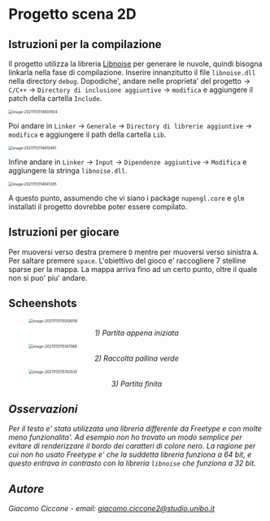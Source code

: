 # Progetto scena 2D

## Istruzioni per la compilazione

Il progetto utilizza la libreria [Libnoise](http://libnoise.sourceforge.net/tutorials/tutorial1.html) per generare le nuvole, quindi bisogna linkarla nella fase di compilazione. Inserire innanzitutto il file `libnoise.dll` nella directory `debug`. Dopodiche', andare nelle proprieta' del progetto -> `C/C++` -> `Directory di inclusione aggiuntive` -> `modifica` e aggiungere il patch della cartella `Include`.

<img src="C:\Users\Agente-drif\AppData\Roaming\Typora\typora-user-images\image-20211113114800504.png" alt="image-20211113114800504" style="zoom:50%;" />

 Poi andare in `Linker` -> `Generale` -> `Directory di librerie aggiuntive` -> `modifica` e aggiungere il path della cartella `Lib`.

<img src="C:\Users\Agente-drif\AppData\Roaming\Typora\typora-user-images\image-20211113114610481.png" alt="image-20211113114610481" style="zoom: 50%;" />

Infine andare in `Linker` -> `Input` -> `Dipendenze aggiuntive` -> `Modifica` e aggiungere la stringa `libnoise.dll`.

<img src="C:\Users\Agente-drif\AppData\Roaming\Typora\typora-user-images\image-20211113114841385.png" alt="image-20211113114841385" style="zoom:50%;" />

A questo punto, assumendo che vi siano i package `nupengl.core` e `glm` installati il progetto dovrebbe poter essere compilato.

## Istruzioni per giocare

Per muoversi verso destra premere `D` mentre per muoversi verso sinistra `A`. Per saltare premere `space`. L'obiettivo del gioco e' raccogliere 7 stelline sparse per la mappa. La mappa arriva fino ad un certo punto, oltre il quale non si puo' piu' andare.

## Scheenshots

<figure>
<img src="C:\Users\Agente-drif\AppData\Roaming\Typora\typora-user-images\image-20211113115059058.png" alt="image-20211113115059058" style="zoom:50%;" />
<caption><span style="display: flex; justify-content: center; margin-top:10px;"><i>1) Partita appena iniziata<i/></span></caption>
</figure>

<figure>
<img src="C:\Users\Agente-drif\AppData\Roaming\Typora\typora-user-images\image-20211113115147088.png" alt="image-20211113115147088" style="zoom:50%;" />
<caption><span style="display: flex; justify-content: center; margin-top:10px;"><i>2) Raccolta pallina verde<i/></span></caption>
</figure>
<figure>
<img src="C:\Users\Agente-drif\AppData\Roaming\Typora\typora-user-images\image-20211113115743535.png" alt="image-20211113115743535" style="zoom:50%;" />
<caption><span style="display: flex; justify-content: center; margin-top:10px;"><i>3) Partita finita<i/></span></caption>
</figure>

## Osservazioni

Per il testo e' stata utilizzata una libreria differente da *Freetype* e con molte meno funzionalita'. Ad esempio non ho trovato un modo semplice per evitare di renderizzare il bordo dei caratteri di colore nero. La ragione per cui non ho usato *Freetype* e' che la suddetta libreria funziona a 64 bit, e questo entrava in contrasto con la libreria `libnoise` che funziona a 32 bit.

## Autore

Giacomo Ciccone - email: giacomo.ciccone2@studio.unibo.it

